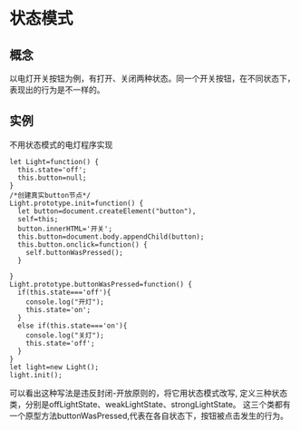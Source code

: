 # 状态模式
## 概念
以电灯开关按钮为例，有打开、关闭两种状态。同一个开关按钮，在不同状态下，表现出的行为是不一样的。

## 实例
不用状态模式的电灯程序实现
```ecmascript 6
let Light=function() {
  this.state='off';
  this.button=null;
}
/*创建真实button节点*/
Light.prototype.init=function() {
  let button=document.createElement("button"),
  self=this;
  button.innerHTML='开关';
  this.button=document.body.appendChild(button);
  this.button.onclick=function() {
    self.buttonWasPressed();
  }
  
}
Light.prototype.buttonWasPressed=function() {
  if(this.state==='off'){
  	console.log("开灯");
  	this.state='on';
  }
  else if(this.state==='on'){
  	console.log("关灯");
  	this.state='off';
  }
}
let light=new Light();
light.init();
```
可以看出这种写法是违反封闭-开放原则的，将它用状态模式改写,
定义三种状态类，分别是offLightState、weakLightState、strongLightState。
这三个类都有一个原型方法buttonWasPressed,代表在各自状态下，按钮被点击发生的行为。
```ecmascript 6

```